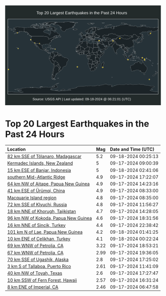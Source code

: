 ![Map](./map.png)

# Top 20 Largest Earthquakes in the Past 24 Hours

| Location | Mag | Date and Time (UTC) |
|:---|:---|:---|
| [82 km SSE of Tôlanaro, Madagascar](https://earthquake.usgs.gov/earthquakes/eventpage/us6000nstp) | 5.2 | 09-18-2024 00:25:13 |
| [Kermadec Islands, New Zealand](https://earthquake.usgs.gov/earthquakes/eventpage/us7000neg5) | 5 | 09-17-2024 09:00:39 |
| [15 km ESE of Banjar, Indonesia](https://earthquake.usgs.gov/earthquakes/eventpage/us6000nsu0) | 5 | 09-18-2024 02:41:06 |
| [southern Mid-Atlantic Ridge](https://earthquake.usgs.gov/earthquakes/eventpage/us6000nsrp) | 4.9 | 09-17-2024 17:22:07 |
| [64 km NW of Aitape, Papua New Guinea](https://earthquake.usgs.gov/earthquakes/eventpage/us7000neh9) | 4.9 | 09-17-2024 14:23:16 |
| [41 km ESE of Ürümqi, China](https://earthquake.usgs.gov/earthquakes/eventpage/us7000nefx) | 4.9 | 09-17-2024 08:33:00 |
| [Macquarie Island region](https://earthquake.usgs.gov/earthquakes/eventpage/us7000neg0) | 4.8 | 09-17-2024 08:35:00 |
| [72 km SSE of Klyuchi, Russia](https://earthquake.usgs.gov/earthquakes/eventpage/us7000negt) | 4.8 | 09-17-2024 11:56:27 |
| [18 km NNE of Khorugh, Tajikistan](https://earthquake.usgs.gov/earthquakes/eventpage/us7000neha) | 4.7 | 09-17-2024 14:28:05 |
| [96 km NW of Kokoda, Papua New Guinea](https://earthquake.usgs.gov/earthquakes/eventpage/us6000nss3) | 4.6 | 09-17-2024 18:31:56 |
| [16 km NNE of Sincik, Turkey](https://earthquake.usgs.gov/earthquakes/eventpage/us6000nstd) | 4.4 | 09-17-2024 22:38:42 |
| [101 km N of Lae, Papua New Guinea](https://earthquake.usgs.gov/earthquakes/eventpage/us6000nstu) | 4.2 | 09-18-2024 01:41:25 |
| [10 km ENE of Çelikhan, Turkey](https://earthquake.usgs.gov/earthquakes/eventpage/us6000nstl) | 4.1 | 09-18-2024 00:22:24 |
| [69 km WNW of Petrolia, CA](https://earthquake.usgs.gov/earthquakes/eventpage/nc75063166) | 3.22 | 09-17-2024 18:53:21 |
| [67 km WNW of Petrolia, CA](https://earthquake.usgs.gov/earthquakes/eventpage/nc75063181) | 2.99 | 09-17-2024 19:36:05 |
| [70 km SSE of Ugashik, Alaska](https://earthquake.usgs.gov/earthquakes/eventpage/us6000nsrr) | 2.8 | 09-17-2024 17:25:02 |
| [3 km S of Tallaboa, Puerto Rico](https://earthquake.usgs.gov/earthquakes/eventpage/pr71460398) | 2.61 | 09-17-2024 11:41:09 |
| [40 km NW of Toyah, Texas](https://earthquake.usgs.gov/earthquakes/eventpage/tx2024sijn) | 2.6 | 09-17-2024 17:27:47 |
| [10 km SSW of Fern Forest, Hawaii](https://earthquake.usgs.gov/earthquakes/eventpage/hv74467802) | 2.57 | 09-17-2024 16:31:24 |
| [8 km ENE of Imperial, CA](https://earthquake.usgs.gov/earthquakes/eventpage/ci40735727) | 2.46 | 09-17-2024 06:47:58 |
